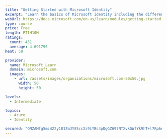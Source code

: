 ```yaml
---
title: "Getting Started with Microsoft Identity"
excerpt: "Learn the basics of Microsoft identity including the different types of tokens, account types, and supported topologies."
webUrl: https://docs.microsoft.com/en-us/learn/modules/getting-started-identity/
type: course
price: Free
length: PT1H10M
ratings:
  count: 451
  average: 4.691796
heat: 50

provider:
  name: Microsoft Learn
  domain: microsoft.com
  images:
    - url: /assets/images/organizations/microsoft.com-50x50.jpg
      width: 50
      height: 50

levels:
  - Intermediate

topics:
  - Azure
  - Identity

secured: "QNZAMfg5mz422y101ZmJY85ccXz9LYBc4pDgGZ697NTXvkGWfYk9hT+l7RpAenCM5APsgPLK/HZ4AgLt2HNizvslqUDVcQQ3BLq7EuMwnSwJJtH2OYvmWKFTLDkpmMd3O6qsCX16S3Z0ZOPw3TW/YIpRojICgV3Q5nY+waGxvYgIYNYlF8c2+7InyOCH9ytDE7hfIFaKva+dEdLPzptJOHX/z9ZTyOrqGDlHDcFbvA9VlDvIv8a2a7bIqubPlKMGq9SihvG2jfWkRrIOpIoFlMbND5QBC8S1+vNyU+bVyHbMaQhwRh+dgC3qiRKW4dNPOcoGB1QdmN8A6H1ujxUt9Gwd8rdE39B3HJ/F8MYlrvQSNlt9j2KaiT249+DY2BV4iyFHC0hNZNQyzz5JxnyUFsCVsiUmHHO3+YvwiCeqpD0=;or1FINQsduaICeLDwZkVyQ=="
---
```


